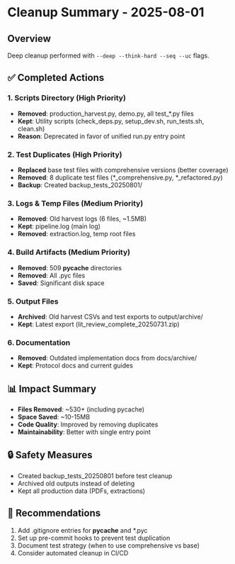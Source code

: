 # Cleanup Summary - 2025-08-01

## Overview
Deep cleanup performed with `--deep --think-hard --seq --uc` flags.

## ✅ Completed Actions

### 1. Scripts Directory (High Priority)
- **Removed**: production_harvest.py, demo.py, all test_*.py files
- **Kept**: Utility scripts (check_deps.py, setup_dev.sh, run_tests.sh, clean.sh)
- **Reason**: Deprecated in favor of unified run.py entry point

### 2. Test Duplicates (High Priority)
- **Replaced** base test files with comprehensive versions (better coverage)
- **Removed**: 8 duplicate test files (*_comprehensive.py, *_refactored.py)
- **Backup**: Created backup_tests_20250801/

### 3. Logs & Temp Files (Medium Priority)
- **Removed**: Old harvest logs (6 files, ~1.5MB)
- **Kept**: pipeline.log (main log)
- **Removed**: extraction.log, temp root files

### 4. Build Artifacts (Medium Priority)
- **Removed**: 509 __pycache__ directories
- **Removed**: All .pyc files
- **Saved**: Significant disk space

### 5. Output Files
- **Archived**: Old harvest CSVs and test exports to output/archive/
- **Kept**: Latest export (lit_review_complete_20250731.zip)

### 6. Documentation
- **Removed**: Outdated implementation docs from docs/archive/
- **Kept**: Protocol docs and current guides

## 📊 Impact Summary
- **Files Removed**: ~530+ (including pycache)
- **Space Saved**: ~10-15MB
- **Code Quality**: Improved by removing duplicates
- **Maintainability**: Better with single entry point

## 🔒 Safety Measures
- Created backup_tests_20250801 before test cleanup
- Archived old outputs instead of deleting
- Kept all production data (PDFs, extractions)

## 📝 Recommendations
1. Add .gitignore entries for __pycache__ and *.pyc
2. Set up pre-commit hooks to prevent test duplication
3. Document test strategy (when to use comprehensive vs base)
4. Consider automated cleanup in CI/CD